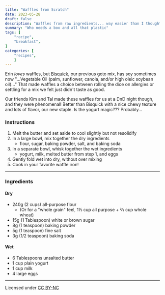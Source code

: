 ```yaml
---
title: "Waffles from Scratch"
date: 2023-05-28
draft: false
description: "Waffles from raw ingredients... way easier than I thought"
summary: "Who needs a box and all that plastic"
tags: [
    "recipe",
    "breakfast",
]
categories: [
    "recipes",
    ]
---
```


Erin *loves* waffles, but
[Bisquick](https://www.bettycrocker.com/products/bisquick/bisquick-original),
our previous goto mix, has soy sometimes now "...Vegetable Oil (palm, sunflower,
canola, and/or high oleic soybean oil)..." That made waffles a choice between
rolling the dice on allergies or settling for a mix we felt just didn't taste as
good.

Our friends Kim and Tal made these waffles for us at a DnD night though, and they
were phenomenal! Better than Bisquick with a nice chewy texture and lots of
flavor, our new staple. Is the yogurt magic??? Probably...

### Instructions

1. Melt the butter and set aside to cool slightly but not resolidify
2. In a large bowl, mix together the dry ingredients
    - flour, sugar, baking powder, salt, and baking soda
3. In a separate bowl, whisk together the wet ingredients
    - yogurt, milk, melted butter from step 1, and eggs
4. Gently fold wet into dry, without over mixing
5. Cook in your favorite waffle iron!

---

### Ingredients

#### Dry

- 240g (2 cups) all-purpose flour
    - (Or for a "whole grain" feel, 1⅓ cup all purpose + ⅔ cup whole wheat)
- 15g (1 Tablespoon) white or brown sugar
- 8g (1 teaspoon) baking powder
- 5g (1 teaspoon) fine salt
- 3g (1/2 teaspoon) baking soda

#### Wet

- 6 Tablespoons unsalted butter
- 1 cup plain yogurt
- 1 cup milk
- 4 large eggs

---
Licensed under [CC BY-NC](https://creativecommons.org/licenses/by-nc/4.0/)
